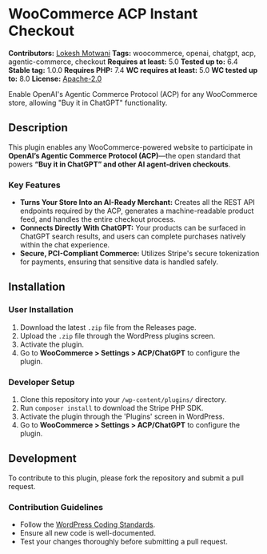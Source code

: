# WooCommerce ACP Instant Checkout

**Contributors:** [Lokesh Motwani](https://lokeshmotwani.com)
**Tags:** woocommerce, openai, chatgpt, acp, agentic-commerce, checkout
**Requires at least:** 5.0
**Tested up to:** 6.4
**Stable tag:** 1.0.0
**Requires PHP:** 7.4
**WC requires at least:** 5.0
**WC tested up to:** 8.0
**License:** [Apache-2.0](https://www.apache.org/licenses/LICENSE-2.0)

Enable OpenAI's Agentic Commerce Protocol (ACP) for any WooCommerce store, allowing "Buy it in ChatGPT" functionality.

## Description

This plugin enables any WooCommerce-powered website to participate in **OpenAI’s Agentic Commerce Protocol (ACP)**—the open standard that powers **“Buy it in ChatGPT” and other AI agent-driven checkouts**.

### Key Features

*   **Turns Your Store Into an AI-Ready Merchant:** Creates all the REST API endpoints required by the ACP, generates a machine-readable product feed, and handles the entire checkout process.
*   **Connects Directly With ChatGPT:** Your products can be surfaced in ChatGPT search results, and users can complete purchases natively within the chat experience.
*   **Secure, PCI-Compliant Commerce:** Utilizes Stripe's secure tokenization for payments, ensuring that sensitive data is handled safely.

## Installation

### User Installation

1.  Download the latest `.zip` file from the Releases page.
2.  Upload the `.zip` file through the WordPress plugins screen.
3.  Activate the plugin.
4.  Go to **WooCommerce > Settings > ACP/ChatGPT** to configure the plugin.

### Developer Setup

1.  Clone this repository into your `/wp-content/plugins/` directory.
2.  Run `composer install` to download the Stripe PHP SDK.
3.  Activate the plugin through the 'Plugins' screen in WordPress.
4.  Go to **WooCommerce > Settings > ACP/ChatGPT** to configure the plugin.

## Development

To contribute to this plugin, please fork the repository and submit a pull request.

### Contribution Guidelines

*   Follow the [WordPress Coding Standards](https://developer.wordpress.org/coding-standards/).
*   Ensure all new code is well-documented.
*   Test your changes thoroughly before submitting a pull request.